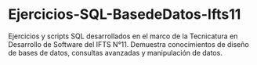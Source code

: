 # Ejercicios-SQL-BasedeDatos-Ifts11
Ejercicios y scripts SQL desarrollados en el marco de la Tecnicatura en Desarrollo de Software del IFTS N°11. Demuestra conocimientos de diseño de bases de datos, consultas avanzadas y manipulación de datos.
